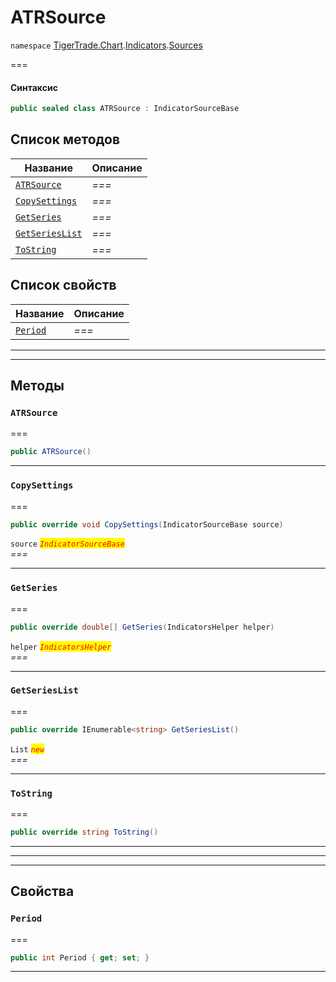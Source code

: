 # ATRSource

`namespace` [TigerTrade.Chart](../../../../).[Indicators](../).[Sources](./)

\===

#### Синтаксис

```csharp
public sealed class ATRSource : IndicatorSourceBase
```

## Список методов

| Название                                                | Описание |
| ------------------------------------------------------- | -------- |
| [`ATRSource`](atrsource.cs.md#method-atrsource)         | _===_    |
| [`CopySettings`](atrsource.cs.md#method-copysettings)   | _===_    |
| [`GetSeries`](atrsource.cs.md#method-getseries)         | _===_    |
| [`GetSeriesList`](atrsource.cs.md#method-getserieslist) | _===_    |
| [`ToString`](atrsource.cs.md#method-tostring)           | _===_    |

## Список свойств

| Название                                    | Описание |
| ------------------------------------------- | -------- |
| [`Period`](atrsource.cs.md#property-period) | _===_    |

***

***

## Методы

### `ATRSource` <a href="#method-atrsource" id="method-atrsource"></a>

\===

```csharp
public ATRSource()
```

***

### `CopySettings` <a href="#method-copysettings" id="method-copysettings"></a>

\===

```csharp
public override void CopySettings(IndicatorSourceBase source)
```

`source` _<mark style="color:red;">`IndicatorSourceBase`</mark>_\
_===_

***

### `GetSeries` <a href="#method-getseries" id="method-getseries"></a>

\===

```csharp
public override double[] GetSeries(IndicatorsHelper helper)
```

`helper` _<mark style="color:red;">`IndicatorsHelper`</mark>_\
_===_

***

### `GetSeriesList` <a href="#method-getserieslist" id="method-getserieslist"></a>

\===

```csharp
public override IEnumerable<string> GetSeriesList()
```

`List` _<mark style="color:red;">`new`</mark>_\
_===_

***

### `ToString` <a href="#method-tostring" id="method-tostring"></a>

\===

```csharp
public override string ToString()
```

***

***

***

## Свойства

### `Period` <a href="#property-period" id="property-period"></a>

\===

```csharp
public int Period { get; set; }
```

***
